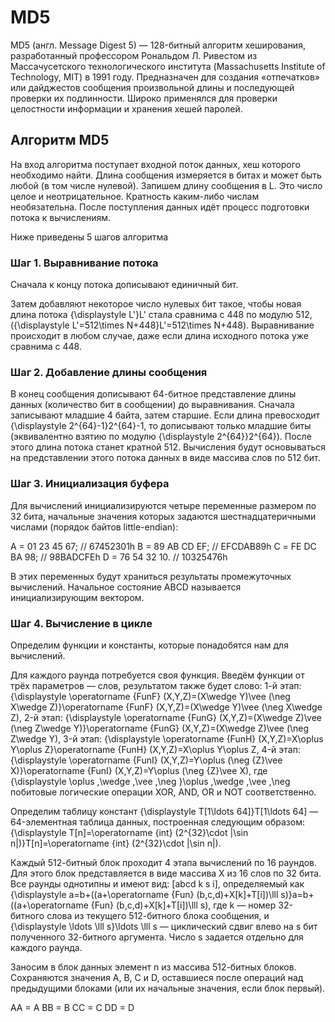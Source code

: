 # MD5

MD5 (англ. Message Digest 5) — 128-битный алгоритм хеширования, разработанный профессором Рональдом Л. Ривестом из Массачусетского технологического института (Massachusetts Institute of Technology, MIT) в 1991 году. Предназначен для создания «отпечатков» или дайджестов сообщения произвольной длины и последующей проверки их подлинности. Широко применялся для проверки целостности информации и хранения хешей паролей.

## Алгоритм MD5
На вход алгоритма поступает входной поток данных, хеш которого необходимо найти. Длина сообщения измеряется в битах и может быть любой (в том числе нулевой). Запишем длину сообщения в L. Это число целое и неотрицательное. Кратность каким-либо числам необязательна. После поступления данных идёт процесс подготовки потока к вычислениям.

Ниже приведены 5 шагов алгоритма

### Шаг 1. Выравнивание потока

Сначала к концу потока дописывают единичный бит.

Затем добавляют некоторое число нулевых бит такое, чтобы новая длина потока {\displaystyle L'}L' стала сравнима с 448 по модулю 512, ({\displaystyle L'=512\times N+448}L'=512\times N+448). Выравнивание происходит в любом случае, даже если длина исходного потока уже сравнима с 448.

### Шаг 2. Добавление длины сообщения

В конец сообщения дописывают 64-битное представление длины данных (количество бит в сообщении) до выравнивания. Сначала записывают младшие 4 байта, затем старшие. Если длина превосходит {\displaystyle 2^{64}-1}2^{64}-1, то дописывают только младшие биты (эквивалентно взятию по модулю {\displaystyle 2^{64}}2^{64}). После этого длина потока станет кратной 512. Вычисления будут основываться на представлении этого потока данных в виде массива слов по 512 бит.

### Шаг 3. Инициализация буфера

Для вычислений инициализируются четыре переменные размером по 32 бита, начальные значения которых задаются шестнадцатеричными числами (порядок байтов little-endian):

А = 01 23 45 67; // 67452301h
В = 89 AB CD EF; // EFCDAB89h
С = FE DC BA 98; // 98BADCFEh
D = 76 54 32 10. // 10325476h

В этих переменных будут храниться результаты промежуточных вычислений. Начальное состояние ABCD называется инициализирующим вектором.

### Шаг 4. Вычисление в цикле

Определим функции и константы, которые понадобятся нам для вычислений.

Для каждого раунда потребуется своя функция. Введём функции от трёх параметров — слов, результатом также будет слово:
1-й этап: {\displaystyle \operatorname {FunF} (X,Y,Z)=(X\wedge Y)\vee (\neg X\wedge Z)}\operatorname {FunF} (X,Y,Z)=(X\wedge Y)\vee (\neg X\wedge Z),
2-й этап: {\displaystyle \operatorname {FunG} (X,Y,Z)=(X\wedge Z)\vee (\neg Z\wedge Y)}\operatorname {FunG} (X,Y,Z)=(X\wedge Z)\vee (\neg Z\wedge Y),
3-й этап: {\displaystyle \operatorname {FunH} (X,Y,Z)=X\oplus Y\oplus Z}\operatorname {FunH} (X,Y,Z)=X\oplus Y\oplus Z,
4-й этап: {\displaystyle \operatorname {FunI} (X,Y,Z)=Y\oplus (\neg {Z}\vee X)}\operatorname {FunI} (X,Y,Z)=Y\oplus (\neg {Z}\vee X),
где {\displaystyle \oplus ,\wedge ,\vee ,\neg }\oplus ,\wedge ,\vee ,\neg  побитовые логические операции XOR, AND, OR и NOT соответственно.

Определим таблицу констант {\displaystyle T[1\ldots 64]}T[1\ldots 64] — 64-элементная таблица данных, построенная следующим образом: {\displaystyle T[n]=\operatorname {int} (2^{32}\cdot |\sin n|)}T[n]=\operatorname {int} (2^{32}\cdot |\sin n|).

Каждый 512-битный блок проходит 4 этапа вычислений по 16 раундов. Для этого блок представляется в виде массива X из 16 слов по 32 бита. Все раунды однотипны и имеют вид: [abcd k s i], определяемый как {\displaystyle a=b+((a+\operatorname {Fun} (b,c,d)+X[k]+T[i])\lll s)}a=b+((a+\operatorname {Fun} (b,c,d)+X[k]+T[i])\lll s), где k — номер 32-битного слова из текущего 512-битного блока сообщения, и {\displaystyle \ldots \lll s}\ldots \lll s — циклический сдвиг влево на s бит полученного 32-битного аргумента. Число s задается отдельно для каждого раунда.

Заносим в блок данных элемент n из массива 512-битных блоков. Сохраняются значения A, B, C и D, оставшиеся после операций над предыдущими блоками (или их начальные значения, если блок первый).

AA = A
BB = B
CC = C
DD = D
